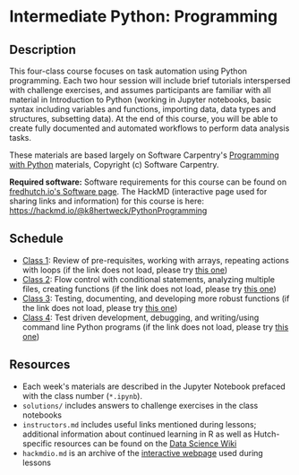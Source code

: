 # Intermediate Python: Programming

## Description

This four-class course focuses on task automation using Python programming. Each two hour session will include brief tutorials interspersed with challenge exercises, and assumes participants are familiar with all material in Introduction to Python (working in Jupyter notebooks, basic syntax including variables and functions, importing data, data types and structures, subsetting data). At the end of this course, you will be able to create fully documented and automated workflows to perform data analysis tasks.

These materials are based largely on Software Carpentry's [Programming with Python](http://swcarpentry.github.io/python-novice-inflammation/) materials, Copyright (c) Software Carpentry.

**Required software:** Software requirements for this course can be found on [fredhutch.io's Software page](http://www.fredhutch.io/resources/). The HackMD (interactive page used for sharing links and information) for this course is here: https://hackmd.io/@k8hertweck/PythonProgramming

## Schedule

* [Class 1](class1.ipynb): Review of pre-requisites, working with arrays, repeating actions with loops (if the link does not load, please try [this one](https://nbviewer.jupyter.org/github/fredhutchio/python_programming/blob/master/class1.ipynb))
* [Class 2](class2.ipynb): Flow control with conditional statements, analyzing multiple files, creating functions (if the link does not load, please try [this one](https://nbviewer.jupyter.org/github/fredhutchio/python_programming/blob/master/class2.ipynb))
* [Class 3](class3.ipynb): Testing, documenting, and developing more robust functions (if the link does not load, please try [this one](https://nbviewer.jupyter.org/github/fredhutchio/python_programming/blob/master/class3.ipynb))
* [Class 4](class4.ipynb): Test driven development, debugging, and writing/using command line Python programs (if the link does not load, please try [this one](https://nbviewer.jupyter.org/github/fredhutchio/python_programming/blob/master/class3.ipynb))

## Resources

* Each week's materials are described in the Jupyter Notebook prefaced with the class number (`*.ipynb`).
* `solutions/` includes answers to challenge exercises in the class notebooks
* `instructors.md` includes useful links mentioned during lessons; additional information about continued learning in R as well as Hutch-specific resources can be found on the [Data Science Wiki](https://sciwiki.fredhutch.org/bioinformatics/prog_overview/)
* `hackmdio.md` is an archive of the [interactive webpage](https://hackmd.io) used during lessons

